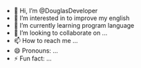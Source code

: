 - 👋 Hi, I’m @DouglasDeveloper
- 👀 I’m interested in to improve my english
- 🌱 I’m currently learning program language
- 💞️ I’m looking to collaborate on ...
- 📫 How to reach me ...
- 😄 Pronouns: ...
- ⚡ Fun fact: ...

<!---
DouglasDevelope/DouglasDevelope is a ✨ special ✨ repository because its `README.md` (this file) appears on your GitHub profile.
You can click the Preview link to take a look at your changes.
--->
